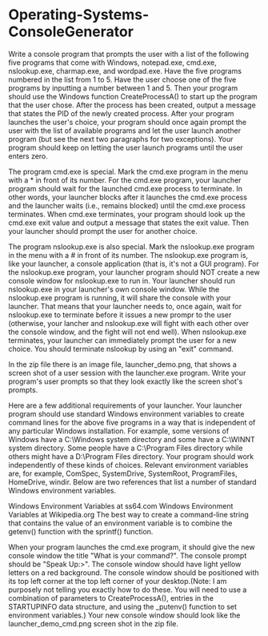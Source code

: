 # Operating-Systems-ConsoleGenerator
Write a console program that prompts the user with a list of the following five programs that come with Windows, notepad.exe, cmd.exe, nslookup.exe, charmap.exe, and wordpad.exe. Have the five programs numbered in the list from 1 to 5. Have the user choose one of the five programs by inputting a number between 1 and 5. Then your program should use the Windows function CreateProcessA() to start up the program that the user chose. After the process has been created, output a message that states the PID of the newly created process. After your program launches the user's choice, your program should once again prompt the user with the list of available programs and let the user launch another program (but see the next two paragraphs for two exceptions). Your program should keep on letting the user launch programs until the user enters zero.

The program cmd.exe is special. Mark the cmd.exe program in the menu with a * in front of its number. For the cmd.exe program, your launcher program should wait for the launched cmd.exe process to terminate. In other words, your launcher blocks after it launches the cmd.exe process and the launcher waits (i.e., remains blocked) until the cmd.exe process terminates. When cmd.exe terminates, your program should look up the cmd.exe exit value and output a message that states the exit value. Then your launcher should prompt the user for another choice.

The program nslookup.exe is also special. Mark the nslookup.exe program in the menu with a # in front of its number. The nslookup.exe program is, like your launcher, a console application (that is, it's not a GUI program). For the nslookup.exe program, your launcher program should NOT create a new console window for nslookup.exe to run in. Your launcher should run nslookup.exe in your launcher's own console window. While the nslookup.exe program is running, it will share the console with your launcher. That means that your launcher needs to, once again, wait for nslookup.exe to terminate before it issues a new prompr to the user (otherwise, your lancher and nslookup.exe will fight with each other over the console window, and the fight will not end well). When nslookup.exe terminates, your launcher can immediately prompt the user for a new choice. You should terminate nslookup by using an "exit" command.

In the zip file there is an image file, launcher_demo.png, that shows a screen shot of a user session with the launcher.exe program. Write your program's user prompts so that they look exactly like the screen shot's prompts.

Here are a few additional requirements of your launcher. Your launcher program should use standard Windows environment variables to create command lines for the above five programs in a way that is independent of any particular Windows installation. For example, some versions of Windows have a C:\Windows system directory and some have a C:\WINNT system directory. Some people have a C:\Program Files directory while others might have a D:\Program Files directory. Your program should work independently of these kinds of choices. Relevant environment variables are, for example, ComSpec, SystemDrive, SystemRoot, ProgramFiles, HomeDrive, windir. Below are two references that list a number of standard Windows environment variables.

Windows Environment Variables at ss64.com
Windows Environment Variables at Wikipedia.org
The best way to create a command-line string that contains the value of an environment variable is to combine the getenv() function with the sprintf() function.

When your program launches the cmd.exe program, it should give the new console window the title "What is your command?". The console prompt should be "Speak Up:>". The console window should have light yellow letters on a red background. The console window should be positioned with its top left corner at the top left corner of your desktop.(Note: I am purposely not telling you exactly how to do these. You will need to use a combination of parameters to CreateProcessA(), entries in the STARTUPINFO data structure, and using the _putenv() function to set environment variables.) Your new console window should look like the launcher_demo_cmd.png screen shot in the zip file.
